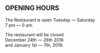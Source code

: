 ## OPENING HOURS

The Restaurant is open Tuesday — Saturday  
7 pm — 0 am.  
  
The restaurant will be closed  
December 24th — 26th 2018  
and January 1st — 7th, 2019.
